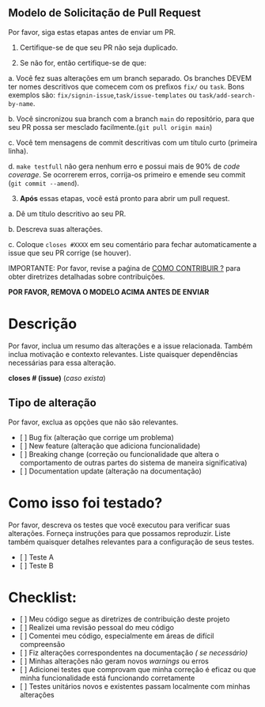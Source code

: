 ## Modelo de Solicitação de Pull Request

Por favor, siga estas etapas antes de enviar um PR.

1. Certifique-se de que seu PR não seja duplicado.

2. Se não for, então certifique-se de que:

a. Você fez suas alterações em um branch separado. Os branches DEVEM ter nomes descritivos que comecem com os prefixos `fix/` ou `task`. Bons exemplos são: `fix/signin-issue`,`task/issue-templates` ou `task/add-search-by-name`.

b. Você sincronizou sua branch com a branch `main` do repositório, para que seu PR possa ser mesclado facilmente.(`git pull origin main`)

c. Você tem mensagens de commit descritivas com um título curto (primeira linha).

d. `make testfull` não gera nenhum erro e possui mais de 90% de *code coverage*. Se ocorrerem erros, corrija-os primeiro e emende seu commit (`git commit --amend`).

3. **Após** essas etapas, você está pronto para abrir um pull request.

a. Dê um título descritivo ao seu PR.

b. Descreva suas alterações.

c. Coloque `closes #XXXX` em seu comentário para fechar automaticamente a issue que seu PR corrige (se houver).

IMPORTANTE: Por favor, revise a paǵina de [COMO CONTRIBUIR ?](https://unb-mds.github.io/2023-2-SuaGradeUnB/contributing/) para obter diretrizes detalhadas sobre contribuições.

**POR FAVOR, REMOVA O MODELO ACIMA ANTES DE ENVIAR**

# Descrição

Por favor, inclua um resumo das alterações e a issue relacionada. Também inclua motivação e contexto relevantes. Liste quaisquer dependências necessárias para essa alteração.

**closes # (issue)** (*caso exista*)

## Tipo de alteração

Por favor, exclua as opções que não são relevantes.

* \[ ] Bug fix (alteração que corrige um problema)
* \[ ] New feature (alteração que adiciona funcionalidade)
* \[ ] Breaking change (correção ou funcionalidade que altera o comportamento de outras partes do sistema de maneira significativa)
* \[ ] Documentation update (alteração na documentação)

# Como isso foi testado?

Por favor, descreva os testes que você executou para verificar suas alterações. Forneça instruções para que possamos reproduzir. Liste também quaisquer detalhes relevantes para a configuração de seus testes.

* \[ ] Teste A
* \[ ] Teste B

# Checklist:

* \[ ] Meu código segue as diretrizes de contribuição deste projeto
* \[ ] Realizei uma revisão pessoal do meu código
* \[ ] Comentei meu código, especialmente em áreas de difícil compreensão
* \[ ] Fiz alterações correspondentes na documentação *( se necessário)*
* \[ ] Minhas alterações não geram novos *warnings* ou erros
* \[ ] Adicionei testes que comprovam que minha correção é eficaz ou que minha funcionalidade está funcionando corretamente
* \[ ] Testes unitários novos e existentes passam localmente com minhas alterações
